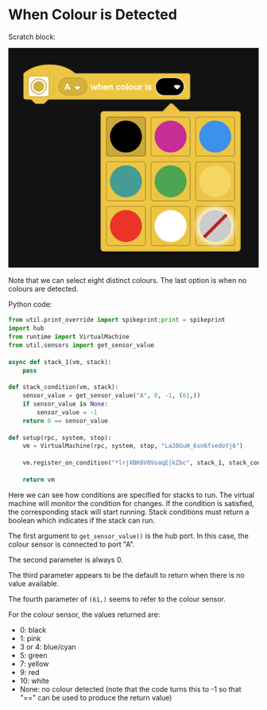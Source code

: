# When Colour is Detected

Scratch block:

![when colour](https://raw.githubusercontent.com/markbush/mindstorms-51515/master/blocks/event/when-colour.png)

Note that we can select eight distinct colours.  The last option is when no colours are detected.

Python code:

```python
from util.print_override import spikeprint;print = spikeprint
import hub
from runtime import VirtualMachine
from util.sensors import get_sensor_value

async def stack_1(vm, stack):
    pass

def stack_condition(vm, stack):
    sensor_value = get_sensor_value("A", 0, -1, (61,))
    if sensor_value is None:
        sensor_value = -1
    return 0 == sensor_value

def setup(rpc, system, stop):
    vm = VirtualMachine(rpc, system, stop, "La30GuH_6sn6fsedoYj6")

    vm.register_on_condition("*lrjXBK6V0VoaqE|kZbc", stack_1, stack_condition)

    return vm
```

Here we can see how conditions are specified for stacks to run.  The virtual machine will monitor the condition for changes.  If the condition is satisfied, the corresponding stack will start running.  Stack conditions must return a boolean which indicates if the stack can run.

The first argument to `get_sensor_value()` is the hub port.  In this case, the colour sensor is connected to port "A".

The second parameter is always 0.

The third parameter appears to be the default to return when there is no value available.

The fourth parameter of `(61,)` seems to refer to the colour sensor.

For the colour sensor, the values returned are:

* 0: black
* 1: pink
* 3 or 4: blue/cyan
* 5: green
* 7: yellow
* 9: red
* 10: white
* None: no colour detected (note that the code turns this to -1 so that "==" can be used to produce the return value)
